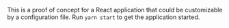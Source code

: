 This is a proof of concept for a React application that could be customizable by a configuration file. Run `yarn start` to get the application started.